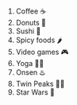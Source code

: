 1. Coffee ☕
2. Donuts 🍩
3. Sushi 🍣
4. Spicy foods 🌶️
5. Video games 🎮
6. Yoga 🧘‍♀️
7. Onsen ♨️
8. Twin Peaks 🗻🥧
9. Star Wars 🌌
